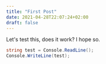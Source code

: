 ```yaml
---
title: "First Post"
date: 2021-04-28T22:07:24+02:00
draft: false
---
```

Let's test this, does it work? I hope so.
```csharp
string test = Console.ReadLine();
Console.WriteLine(test);
```